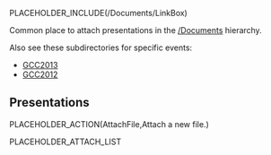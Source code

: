 PLACEHOLDER_INCLUDE(/Documents/LinkBox)

Common place to attach presentations in the [/Documents](/Documents) hierarchy.

Also see these subdirectories for specific events:

* [GCC2013](GCC2013)
* [GCC2012](GCC2012)

## Presentations

PLACEHOLDER_ACTION(AttachFile,Attach a new file.)

PLACEHOLDER_ATTACH_LIST

